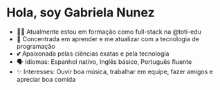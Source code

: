 # Hola, soy Gabriela Nunez

- 👩‍💻 Atualmente estou em formação como full-stack na @toti-edu
- 🌱 Concentrada em aprender e me atualizar com a tecnologia de programação
- 💕 Apaixonada pelas ciências exatas e pela tecnologia
- 🗣️ Idiomas: Espanhol nativo, Inglês básico, Português fluente
- ✨ Interesses: Ouvir boa música, trabalhar em equipe, fazer amigos e apreciar boa comida
